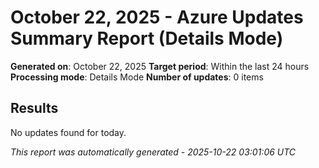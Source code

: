 # October 22, 2025 - Azure Updates Summary Report (Details Mode)

**Generated on**: October 22, 2025
**Target period**: Within the last 24 hours
**Processing mode**: Details Mode
**Number of updates**: 0 items

## Results

No updates found for today.


*This report was automatically generated - 2025-10-22 03:01:06 UTC*